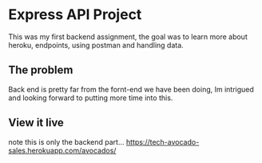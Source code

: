 # Express API Project

This was my first backend assignment, the goal was to learn more about heroku, endpoints, using postman and handling data. 

## The problem
 Back end is pretty far from the fornt-end we have been doing, Im intrigued and looking forward to putting more time into this. 

## View it live
note this is only the backend part...
https://tech-avocado-sales.herokuapp.com/avocados/

